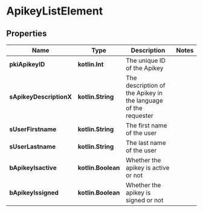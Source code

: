 
# ApikeyListElement

## Properties
Name | Type | Description | Notes
------------ | ------------- | ------------- | -------------
**pkiApikeyID** | **kotlin.Int** | The unique ID of the Apikey | 
**sApikeyDescriptionX** | **kotlin.String** | The description of the Apikey in the language of the requester | 
**sUserFirstname** | **kotlin.String** | The first name of the user | 
**sUserLastname** | **kotlin.String** | The last name of the user | 
**bApikeyIsactive** | **kotlin.Boolean** | Whether the apikey is active or not | 
**bApikeyIssigned** | **kotlin.Boolean** | Whether the apikey is signed or not | 



